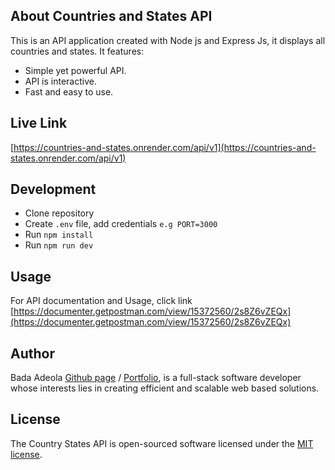 ## About Countries and States API

This is an API application created with Node js and Express Js, it displays all countries and states. It features:

- Simple yet powerful API.
- API is interactive.
- Fast and easy to use.

## Live Link

[https://countries-and-states.onrender.com/api/v1](https://countries-and-states.onrender.com/api/v1)

## Development

- Clone repository
- Create ``.env`` file, add credentials ``e.g PORT=3000``
- Run ``npm install``
- Run ``npm run dev``

## Usage 
 
For API documentation and Usage, click link [https://documenter.getpostman.com/view/15372560/2s8Z6vZEQx](https://documenter.getpostman.com/view/15372560/2s8Z6vZEQx)
   

## Author

Bada Adeola [Github page](https://github.com/codeDeeAi) / [Portfolio](https://www.adeolabada.com), is a full-stack software developer whose interests lies in creating
efficient and scalable web based solutions.

## License

The Country States API is open-sourced software licensed under the [MIT license](https://opensource.org/licenses/MIT).
